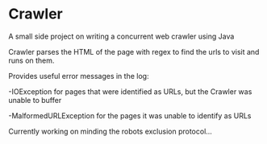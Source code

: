 # Crawler
A small side project on writing a concurrent web crawler using Java


Crawler parses the HTML of the page with regex to find the urls to visit and runs on them.

Provides useful error messages in the log:

-IOException for pages that were identified as URLs, but the Crawler was unable to buffer

-MalformedURLException for the pages it was unable to identify as URLs

Currently working on minding the robots exclusion protocol...
